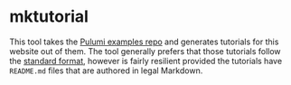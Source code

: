 # mktutorial

This tool takes the [Pulumi examples repo](https://github.com/pulumi/examples) and generates tutorials for this website out
of them. The tool generally prefers that those tutorials follow the [standard format](https://github.com/pulumi/examples/blob/master/example-readme-template.md.txt),
however is fairly resilient provided the tutorials have `README.md` files that are
authored in legal Markdown.
